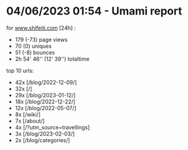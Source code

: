 # 04/06/2023 01:54 - Umami report
for www.shifeiti.com [24h] :

 - 179 (-73) page views
 - 70 (0) uniques
 - 51 (-8) bounces
 - 2h 54' 46'' (12' 39'') totaltime


top 10 urls:
 - 42x [/blog/2022-12-09/]
 - 32x [/]
 - 29x [/blog/2023-01-12/]
 - 18x [/blog/2022-12-22/]
 - 12x [/blog/2022-05-07/]
 - 8x [/wiki/]
 - 7x [/about/]
 - 4x [/?utm_source=travellings]
 - 3x [/blog/2023-02-03/]
 - 2x [/blog/categories/]



